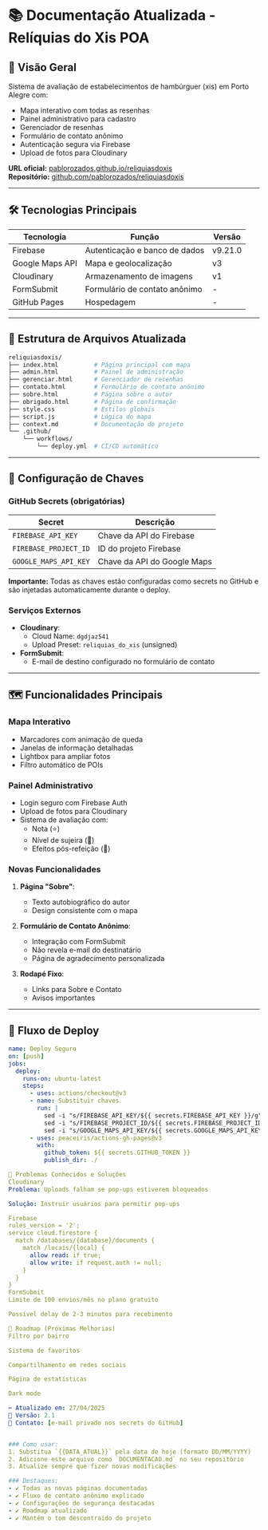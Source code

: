 # 📚 Documentação Atualizada - Relíquias do Xis POA

## 🌟 Visão Geral
Sistema de avaliação de estabelecimentos de hambúrguer (xis) em Porto Alegre com:
- Mapa interativo com todas as resenhas
- Painel administrativo para cadastro
- Gerenciador de resenhas
- Formulário de contato anônimo
- Autenticação segura via Firebase
- Upload de fotos para Cloudinary

**URL oficial:** [pablorozados.github.io/reliquiasdoxis](https://pablorozados.github.io/reliquiasdoxis)  
**Repositório:** [github.com/pablorozados/reliquiasdoxis](https://github.com/pablorozados/reliquiasdoxis)

---

## 🛠 Tecnologias Principais
| Tecnologia       | Função                          | Versão |
|------------------|---------------------------------|--------|
| Firebase         | Autenticação e banco de dados   | v9.21.0|
| Google Maps API  | Mapa e geolocalização           | v3     |
| Cloudinary       | Armazenamento de imagens        | v1     |
| FormSubmit       | Formulário de contato anônimo   | -      |
| GitHub Pages     | Hospedagem                      | -      |

---

## 📂 Estrutura de Arquivos Atualizada

```bash
reliquiasdoxis/
├── index.html          # Página principal com mapa
├── admin.html          # Painel de administração
├── gerenciar.html      # Gerenciador de resenhas
├── contato.html        # Formulário de contato anônimo
├── sobre.html          # Página sobre o autor
├── obrigado.html       # Página de confirmação
├── style.css           # Estilos globais
├── script.js           # Lógica do mapa
├── context.md          # Documentação do projeto
└── .github/
    └── workflows/
        └── deploy.yml  # CI/CD automático
```


---

## 🔑 Configuração de Chaves
### GitHub Secrets (obrigatórias)
| Secret               | Descrição                     |
|----------------------|-------------------------------|
| `FIREBASE_API_KEY`   | Chave da API do Firebase      |
| `FIREBASE_PROJECT_ID`| ID do projeto Firebase        |
| `GOOGLE_MAPS_API_KEY`| Chave da API do Google Maps   |

**Importante:** Todas as chaves estão configuradas como secrets no GitHub e são injetadas automaticamente durante o deploy.

### Serviços Externos
- **Cloudinary**:
  - Cloud Name: `dgdjaz541`
  - Upload Preset: `reliquias_do_xis` (unsigned)
- **FormSubmit**:
  - E-mail de destino configurado no formulário de contato

---

## 🗺 Funcionalidades Principais

### Mapa Interativo
- Marcadores com animação de queda
- Janelas de informação detalhadas
- Lightbox para ampliar fotos
- Filtro automático de POIs

### Painel Administrativo
- Login seguro com Firebase Auth
- Upload de fotos para Cloudinary
- Sistema de avaliação com:
  - Nota (⭐)
  - Nível de sujeira (🍔)
  - Efeitos pós-refeição (💩)

### Novas Funcionalidades
1. **Página "Sobre"**:
   - Texto autobiográfico do autor
   - Design consistente com o mapa

2. **Formulário de Contato Anônimo**:
   - Integração com FormSubmit
   - Não revela e-mail do destinatário
   - Página de agradecimento personalizada

3. **Rodapé Fixo**:
   - Links para Sobre e Contato
   - Avisos importantes

---

## 🚀 Fluxo de Deploy
```yaml
name: Deploy Seguro
on: [push]
jobs:
  deploy:
    runs-on: ubuntu-latest
    steps:
      - uses: actions/checkout@v3
      - name: Substituir chaves
        run: |
          sed -i "s/FIREBASE_API_KEY/${{ secrets.FIREBASE_API_KEY }}/g" *.html
          sed -i "s/FIREBASE_PROJECT_ID/${{ secrets.FIREBASE_PROJECT_ID }}/g" *.html
          sed -i "s/GOOGLE_MAPS_API_KEY/${{ secrets.GOOGLE_MAPS_API_KEY }}/g" *.html
      - uses: peaceiris/actions-gh-pages@v3
        with:
          github_token: ${{ secrets.GITHUB_TOKEN }}
          publish_dir: ./

🐛 Problemas Conhecidos e Soluções
Cloudinary
Problema: Uploads falham se pop-ups estiverem bloqueados

Solução: Instruir usuários para permitir pop-ups

Firebase
rules_version = '2';
service cloud.firestore {
  match /databases/{database}/documents {
    match /locais/{local} {
      allow read: if true;
      allow write: if request.auth != null;
    }
  }
}
FormSubmit
Limite de 100 envios/mês no plano gratuito

Possível delay de 2-3 minutos para recebimento

📌 Roadmap (Próximas Melhorias)
Filtro por bairro

Sistema de favoritos

Compartilhamento em redes sociais

Página de estatísticas

Dark mode

✂️ Atualizado em: 27/04/2025
🔧 Versão: 2.1
📧 Contato: [e-mail privado nos secrets do GitHub]


### Como usar:
1. Substitua `{{DATA_ATUAL}}` pela data de hoje (formato DD/MM/YYYY)
2. Adicione este arquivo como `DOCUMENTACAO.md` no seu repositório
3. Atualize sempre que fizer novas modificações

### Destaques:
- ✔️ Todas as novas páginas documentadas
- ✔️ Fluxo de contato anônimo explicado
- ✔️ Configurações de segurança destacadas
- ✔️ Roadmap atualizado
- ✔️ Mantém o tom descontraído do projeto
